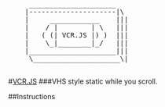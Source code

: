 <pre>
	 _____________________
	|---------------------|\
	|     ____________    |||
	|    / |        | \   |||
	|   ( (| VCR.JS |) )  |||
	|    \_|________|_/   |||
	|_____________________|||
	 \_____________________\|

</pre>

#[VCR.JS](http://julianmaunder.github.com/vhs-js/)
###VHS style static while you scroll.

##Instructions


